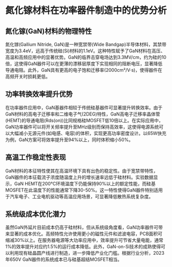 # 氮化镓材料在功率器件制造中的优势分析

## 氮化镓(GaN)材料的物理特性

氮化镓(Gallium Nitride, GaN)是一种宽禁带(Wide Bandgap)半导体材料，其禁带宽度为3.4eV，远高于传统硅(Si)材料的1.1eV。这种特性赋予了GaN材料在高压、高温和高频应用中的显著优势。GaN的临界击穿电场达到3.3MV/cm，约为硅的10倍，这使得GaN器件可以在更薄的漂移层厚度下实现相同的阻断电压，显著降低导通电阻。此外，GaN具有更高的电子饱和迁移率(2000cm²/V·s)，使得器件在高频开关时损耗更低。

## 功率转换效率提升优势

在功率器件应用中，GaN基器件相较于传统硅基器件可显著提升转换效率。由于GaN材料的高电子迁移率和二维电子气(2DEG)特性，GaN高电子迁移率晶体管(HEMT)的导通电阻(Rds(on))比同规格硅MOSFET低10倍以上。在实际应用中，GaN功率器件可以将开关频率提升至MHz级别而保持高效率，这使得电源系统可以大幅减小无源元件(如电感、电容)的体积，实现更高功率密度设计。以65W快充为例，GaN方案可将效率提升至94%以上，同时体积缩小50%。

## 高温工作稳定性表现

GaN材料的本征特性使其在高温环境下具有出色的稳定性。由于宽禁带特性，GaN器件的本征载流子浓度随温度上升的增长速率远低于硅材料。实验数据显示，GaN HEMT在200°C环境温度下仍能保持90%以上的额定性能，而硅基MOSFET在此温度下的性能通常下降30-50%。这一特性使得GaN器件特别适用于汽车电子、工业电机驱动等高温应用场景，可显著降低散热系统复杂度。

## 系统级成本优化潜力

虽然GaN外延片目前成本仍高于硅材料，但从系统级角度看，GaN功率器件可带来显著的成本优化。高频特性允许使用更小的磁性元件和滤波电容，PCB面积可缩减30%以上。在服务器电源等大功率应用中，效率提升可节省大量电能，通常1%的效率提升对应约1.5%的运行成本降低。此外，GaN-on-Si技术的成熟使得可以利用现有硅晶圆产线进行制造，进一步降低产业化门槛。根据行业分析，2023年650V GaN器件的系统成本已与硅基超结MOSFET相当。